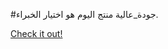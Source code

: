 #جودة_عالية منتج اليوم هو اختيار الخبراء.

[Check it out!](https://www.facebook.com/share/17TW2PL6Tj/)